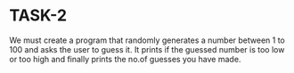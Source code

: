 # TASK-2
We must create a program that randomly generates a number between 1 to 100 and asks the user to guess it. It prints if the guessed number is too low or too high and finally prints the no.of guesses you have made.
